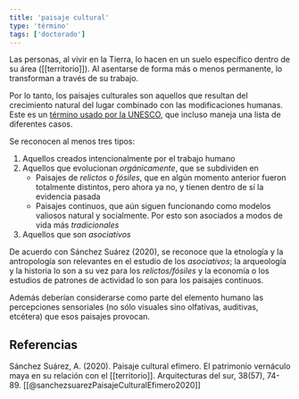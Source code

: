```yaml
---
title: 'paisaje cultural'
type: 'término'
tags: ['doctorado']
---
```


Las personas, al vivir en la Tierra, lo hacen en un suelo específico dentro de su área ([[territorio]]). Al asentarse de forma más o menos permanente, lo transforman a través de su trabajo.

Por lo tanto, los paisajes culturales son aquellos que resultan del crecimiento natural del lugar combinado con las modificaciones humanas. Este es un [término usado por la UNESCO](https://whc.unesco.org/en/culturallandscape/#1), que incluso maneja una lista de diferentes casos.

Se reconocen al menos tres tipos:

1. Aquellos creados intencionalmente por el trabajo humano
2. Aquellos que evolucionan *orgánicamente*, que se subdividen en
	- Paisajes de  *relictos* o *fósiles*, que en algún momento anterior fueron totalmente distintos, pero ahora ya no, y tienen dentro de sí la evidencia pasada
	- Paisajes continuos, que aún siguen funcionando como modelos valiosos natural y socialmente. Por esto son asociados a modos de vida más *tradicionales* 
3. Aquellos que son *asociativos*

De acuerdo con Sánchez Suárez (2020), se reconoce que la etnología y la antropología son relevantes en el estudio de los *asociativos*; la arqueología y la historia lo son a su vez para los *relictos/fósiles* y la economía o los estudios de patrones de actividad lo son para los paisajes continuos.

Además deberían considerarse como parte del elemento humano las percepciones sensoriales (no sólo visuales sino olfativas, auditivas, etcétera) que esos paisajes provocan.

## Referencias

Sánchez Suárez, A. (2020). Paisaje cultural efímero. El patrimonio vernáculo maya en su relación con el [[territorio]]. Arquitecturas del sur, 38(57), 74-89. [[@sanchezsuarezPaisajeCulturalEfimero2020]]